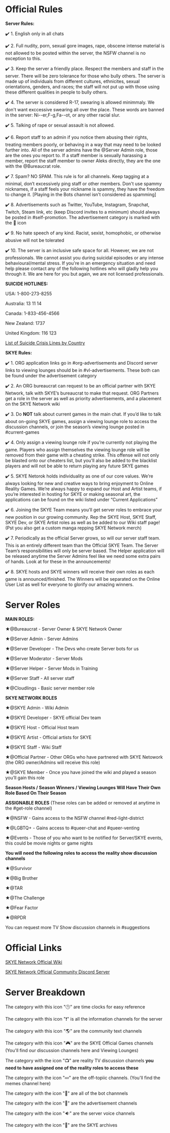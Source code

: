 # Official Rules

**Server Rules:**

✔️ 1. English only in all chats

✔️ 2. Full nudity, porn, sexual gore images, rape, obscene intense material is not allowed to be posted within the server, the NSFW channel is no exception to this.

✔️ 3. Keep the server a friendly place. Respect the members and staff in the server. There will be zero tolerance for those who bully others. The server is made up of individuals from different cultures, ethnicites, sexual orientations, genders, and races; the staff will not put up with those using these different qualities in people to bully others.

✔️ 4. The server is considered R-17, swearing is allowed minimmaly. We don't want exccessive swearing all over the place. These words are banned in the server: Ni--er,F-g,Fa--ot, or any other racial slur.

✔️ 5. Talking of rape or sexual assault is not allowed.

✔️ 6. Report staff to an admin if you notice them abusing their rights, treating members poorly, or behaving in a way that may need to be looked further into. All of the server admins have the @Server Admin role, those are the ones you report to. If a staff member is sexually harassing a member, report the staff member to owner Aleks directly, they are the one with the @Bureaucrat role.

✔️ 7. Spam? NO SPAM. This rule is for all channels. Keep tagging at a minimal, don’t excessively ping staff or other members. Don't use spammy nicknames, if a staff feels your nickname is spammy, they have the freedom to change it. [Playing in the Bots channel isn't considered as spamming]

✔️ 8. Advertisements such as Twitter, YouTube, Instagram, Snapchat, Twitch, Steam link, etc (keep Discord invites to a minimum) should always be posted in #self-promotion. The advertisement category is marked with the 📢 icon

✔️ 9. No hate speech of any kind. Racist, sexist, homophobic, or otherwise abusive will not be tolerated

✔️ 10. The server is an inclusive safe space for all. However, we are not professionals. We cannot assist you during suicidal episodes or any intense behavioural/mental stress. If you're in an emergency situation and need help please contact any of the following hotlines who will gladly help you through it. We are here for you but again, we are not licensed professionals.

**SUICIDE HOTLINES:**

USA: 1-800-273-8255

Australia: 13 11 14

Canada: 1-833-456-4566

New Zealand: 1737

United Kingdom: 116 123 

[List of Suicide Crisis Lines by Country](https://en.wikipedia.org/wiki/List_of_suicide_crisis_lines)

**SKYE Rules:**

✔️ 1. ORG application links go in #org-advertisements and Discord server links to viewing lounges should be in #vl-advertisements. These both can be found under the advertisement category

✔️ 2. An ORG bureaucrat can request to be an official partner with SKYE Network, talk with SKYE’s bureaucrat to make that request. ORG Partners get a role in the server as well as priority advertisements, and a placement on the SKYE Network wiki

✔️ 3. Do **NOT** talk about current games in the main chat. If you’d like to talk about on-going SKYE games, assign a viewing lounge role to access the discussion channels, or join the season’s viewing lounge posted in #current-games

✔️ 4. Only assign a viewing lounge role if you’re currently not playing the game. Players who assign themselves the viewing lounge role will be removed from their game with a cheating strike. This offense will not only be blasted onto our cheaters list, but you’ll also be added to the blacklist players and will not be able to return playing any future SKYE games

✔️ 5. SKYE Netorok holds individuality as one of our core values. We’re always looking for new and creative ways to bring enjoyment to Online Reality Games. We’re always happy to expand our Host and Artist teams, if you’re interested in hosting for SKYE or making seasonal art, the applications can be found on the wiki listed under “Current Applications”

✔️ 6. Joining the SKYE Team means you’ll get server roles to embrace your new position in our growing community. Rep the SKYE Host, SKYE Staff, SKYE Dev, or SKYE Artist roles as well as be added to our Wiki staff page! (Pst you also get a custom manga repping SKYE Network merch) 

✔️ 7. Periodically as the official Server grows, so will our server staff team. This is an entirely different team than the Official SKYE Team. The Server Team’s responsibilities will only be server based. The Helper application will be released anytime the Server Admins feel like we need some extra pairs of hands. Look at for these in the announcements!

✔️ 8. SKYE hosts and SKYE winners will receive their own roles as each game is announced/finished. The Winners will be separated on the Online User List as well for everyone to glorify our amazing winners.

# Server Roles

**MAIN ROLES:**

★@Bureaucrat - Server Owner & SKYE Network Owner

★@Server Admin - Server Admins

★@Server Developer - The Devs who create Server bots for us

★@Server Moderator - Server Mods

★@Server Helper - Server Mods in Training 

★@Server Staff - All server staff

★@Cloudlings - Basic server member role

**SKYE NETWORK ROLES**

★@SKYE Admin - Wiki Admin

★@SKYE Developer - SKYE official Dev team

★@SKYE Host - Official Host team

★@SKYE Artist - Official artists for SKYE 

★@SKYE Staff - Wiki Staff

★@Official Partner - Other ORGs who have partnered with SKYE Netowork (the ORG owner/Admins will receive this role)

★@SKYE Member - Once you have joined the wiki and played a season you’ll gain this role

**Season Hosts / Season Winners / Viewing Lounges Will Have Their Own Role Based On Their Season**

**ASSIGNABLE ROLES** (These roles can be added or removed at anytime in the #get-role channel)

★@NSFW - Gains access to the NSFW channel #red-light-district 

★@LGBTQ+ - Gains access to #queer-chat and #queer-venting

★@Events - Those of you who want to be notified for Server/SKYE events, this could be movie nights or game nights

**You will need the following roles to access the reality show discussion channels**

★@Survivor 

★@Big Brother 

★@TAR

★@The Challenge

★@Fear Factor

★@RPDR

You can request more TV Show discussion channels in #suggestions


# Official Links

[SKYE Network Official Wiki](https://skye-org-network.fandom.com/wiki/SKYE_ORG_Network_Wiki)

[SKYE Network Official Community Discord Server](https://discord.gg/Cx2sk6H)

# Server Breakdown

The category with this icon "🕒" are time clocks for easy reference

The category with this icon "❗" is all the information channels for the server

The category with this icon "🌎" are the community text channels

The category with this icon "🎮" are the SKYE Official Games channels (You'll find our discussion channels here and Viewing Lounges)

The category with the icon "📺" are reality TV discussion channels **you need to have assigned one of the reality roles to access these**

The category with the icon "💤" are the off-topiic channels. (You'll find the memes channel here)

The category with the icon "🎵" are all of the bot channnels 

The category with the icon "📢" are the advertisement channels

The category with the icon "🔉" are the server voice channels 

The category with the icon "📜" are the SKYE archives
